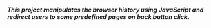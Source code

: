 <h5>This project manipulates the browser history using JavaScript and redirect users to some predefined pages on back
button click.</h5>